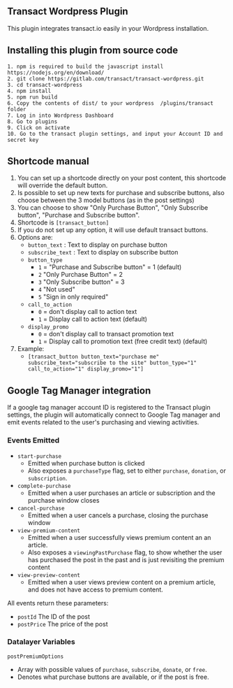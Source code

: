 ## Transact Wordpress Plugin

This plugin integrates transact.io easily in your Wordpress installation.

## Installing this plugin from source code
```
1. npm is required to build the javascript install https://nodejs.org/en/download/
2. git clone https://gitlab.com/transact/transact-wordpress.git
3. cd transact-wordpress
4. npm install
5. npm run build
6. Copy the contents of dist/ to your wordpress  /plugins/transact folder
7. Log in into Wordpress Dashboard
8. Go to plugins
9. Click on activate
10. Go to the transact plugin settings, and input your Account ID and secret key
```

## Shortcode manual
1. You can set up a shortcode directly on your post content, this shortcode will override the default button.
2. Is possible to set up new texts for purchase and subscribe buttons, also choose between the 3 model buttons (as in the post settings)
3. You can choose to show "Only Purchase Button", "Only Subscribe button", "Purchase and Subscribe button".
4. Shortcode is `[transact_button]`
5. If you do not set up any option, it will use default transact buttons.
6. Options are:
   -  `button_text` : Text to display on purchase button
   -  `subscribe_text` : Text to display on subscribe button
   -  `button_type`
      * `1` = "Purchase and Subscribe button" = 1 (default)
      * `2` "Only Purchase Button" = 2
      * `3` "Only Subscribe button" = 3
      * `4` "Not used"
      * `5` "Sign in only required"
   -  `call_to_action`
      * `0` = don't display call to action text
      * `1` = Display call to action text (default)
   -  `display_promo`
      * `0` = don't display call to transact promotion text
      * `1` = Display call to promotion text (free credit text) (default)
7. Example:
   - `[transact_button button_text="purchase me" subscribe_text="subscribe to the site" button_type="1" call_to_action="1" display_promo="1"]`

## Google Tag Manager integration

If a google tag manager account ID is registered to the Transact plugin settings, the plugin will automatically connect to Google
Tag manager and emit events related to the user's purchasing and viewing activities.

### Events Emitted

- `start-purchase`
	- Emitted when purchase button is clicked
	- Also exposes a `purchaseType` flag, set to either `purchase`, `donation`, or `subscription`.
- `complete-purchase`
	- Emitted when a user purchases an article or subscription and the purchase window closes
- `cancel-purchase`
	- Emitted when a user cancels a purchase, closing the purchase window
- `view-premium-content`
	- Emitted when a user successfully views premium content an an article.
	- Also exposes a `viewingPastPurchase` flag, to show whether the user has purchased the post in the past and is just revisiting the premium content
- `view-preview-content`
	- Emitted when a user views preview content on a premium article, and does not have access to premium content.

All events return these parameters:
- `postId` The ID of the post
- `postPrice` The price of the post

### Datalayer Variables
`postPremiumOptions`
   - Array with possible values of `purchase`, `subscribe`, `donate`, or `free`.
   - Denotes what purchase buttons are available, or if the post is free.

